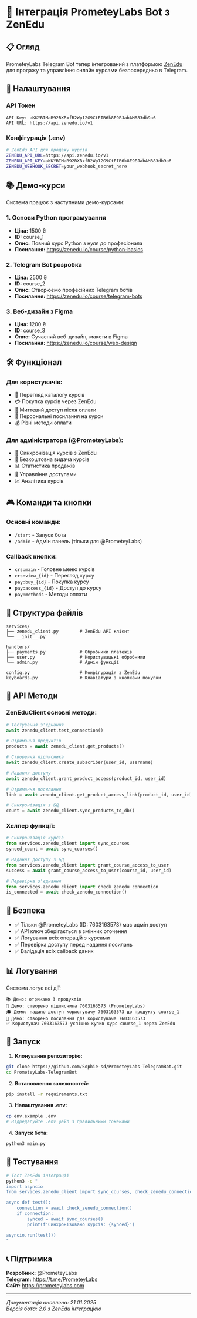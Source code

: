 # 🚀 Інтеграція PrometeyLabs Bot з ZenEdu

## 📋 Огляд

PrometeyLabs Telegram Bot тепер інтегрований з платформою [ZenEdu](https://www.zenedu.io/) для продажу та управління онлайн курсами безпосередньо в Telegram.

## 🔧 Налаштування

### API Токен
```
API Key: aKKYBIMaR92RXBxfR2Wp12G9CtFIB6k8E9EJabAM883db9a6
API URL: https://api.zenedu.io/v1
```

### Конфігурація (.env)
```bash
# ZenEdu API для продажу курсів
ZENEDU_API_URL=https://api.zenedu.io/v1
ZENEDU_API_KEY=aKKYBIMaR92RXBxfR2Wp12G9CtFIB6k8E9EJabAM883db9a6
ZENEDU_WEBHOOK_SECRET=your_webhook_secret_here
```

## 📚 Демо-курси

Система працює з наступними демо-курсами:

### 1. Основи Python програмування
- **Ціна:** 1500 ₴
- **ID:** course_1
- **Опис:** Повний курс Python з нуля до професіонала
- **Посилання:** https://zenedu.io/course/python-basics

### 2. Telegram Bot розробка  
- **Ціна:** 2500 ₴
- **ID:** course_2
- **Опис:** Створюємо професійних Telegram ботів
- **Посилання:** https://zenedu.io/course/telegram-bots

### 3. Веб-дизайн з Figma
- **Ціна:** 1200 ₴
- **ID:** course_3
- **Опис:** Сучасний веб-дизайн, макети в Figma
- **Посилання:** https://zenedu.io/course/web-design

## 🛠 Функціонал

### Для користувачів:
- 🛒 Перегляд каталогу курсів
- 💳 Покупка курсів через ZenEdu
- 🚀 Миттєвий доступ після оплати
- 🔗 Персональні посилання на курси
- 💰 Різні методи оплати

### Для адміністратора (@PrometeyLabs):
- 🔄 Синхронізація курсів з ZenEdu
- 🎁 Безкоштовна видача курсів
- 📊 Статистика продажів
- 👥 Управління доступами
- 📈 Аналітика курсів

## 🎮 Команди та кнопки

### Основні команди:
- `/start` - Запуск бота
- `/admin` - Адмін панель (тільки для @PrometeyLabs)

### Callback кнопки:
- `crs:main` - Головне меню курсів
- `crs:view_{id}` - Перегляд курсу
- `pay:buy_{id}` - Покупка курсу
- `pay:access_{id}` - Доступ до курсу
- `pay:methods` - Методи оплати

## 📁 Структура файлів

```
services/
├── zenedu_client.py        # ZenEdu API клієнт
└── __init__.py

handlers/
├── payments.py             # Обробники платежів
├── user.py                 # Користувацькі обробники
└── admin.py                # Адмін функції

config.py                   # Конфігурація з ZenEdu
keyboards.py                # Клавіатури з кнопками покупки
```

## 🔄 API Методи

### ZenEduClient основні методи:

```python
# Тестування з'єднання
await zenedu_client.test_connection()

# Отримання продуктів
products = await zenedu_client.get_products()

# Створення підписника
await zenedu_client.create_subscriber(user_id, username)

# Надання доступу
await zenedu_client.grant_product_access(product_id, user_id)

# Отримання посилання
link = await zenedu_client.get_product_access_link(product_id, user_id)

# Синхронізація з БД
count = await zenedu_client.sync_products_to_db()
```

### Хелпер функції:

```python
# Синхронізація курсів
from services.zenedu_client import sync_courses
synced_count = await sync_courses()

# Надання доступу з БД
from services.zenedu_client import grant_course_access_to_user
success = await grant_course_access_to_user(course_id, user_id)

# Перевірка з'єднання
from services.zenedu_client import check_zenedu_connection
is_connected = await check_zenedu_connection()
```

## 🔐 Безпека

- ✅ Тільки @PrometeyLabs (ID: 7603163573) має адмін доступ
- ✅ API ключ зберігається в змінних оточення
- ✅ Логування всіх операцій з курсами
- ✅ Перевірка доступу перед надання посилань
- ✅ Валідація всіх callback даних

## 📊 Логування

Система логує всі дії:

```
📚 Демо: отримано 3 продуктів
👤 Демо: створено підписника 7603163573 (PrometeyLabs)
🎓 Демо: надано доступ користувачу 7603163573 до продукту course_1
🔗 Демо: створено посилання для користувача 7603163573
✅ Користувач 7603163573 успішно купив курс course_1 через ZenEdu
```

## 🚀 Запуск

1. **Клонування репозиторію:**
```bash
git clone https://github.com/Sophie-sd/PrometeyLabs-TelegramBot.git
cd PrometeyLabs-TelegramBot
```

2. **Встановлення залежностей:**
```bash
pip install -r requirements.txt
```

3. **Налаштування .env:**
```bash
cp env.example .env
# Відредагуйте .env файл з правильними токенами
```

4. **Запуск бота:**
```bash
python3 main.py
```

## 🔧 Тестування

```bash
# Тест ZenEdu інтеграції
python3 -c "
import asyncio
from services.zenedu_client import sync_courses, check_zenedu_connection

async def test():
    connection = await check_zenedu_connection()
    if connection:
        synced = await sync_courses()
        print(f'Синхронізовано курсів: {synced}')

asyncio.run(test())
"
```

## 📞 Підтримка

**Розробник:** @PrometeyLabs  
**Telegram:** https://t.me/PrometeyLabs  
**Сайт:** https://prometeylabs.com

---

*Документація оновлена: 21.01.2025*  
*Версія бота: 2.0 з ZenEdu інтеграцією* 